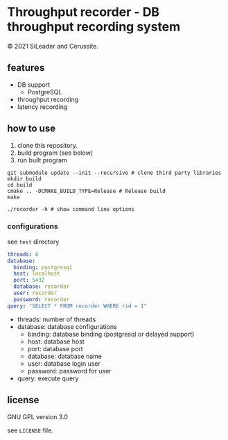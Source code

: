 # Throughput recorder - DB throughput recording system

&copy; 2021 SiLeader and Cerussite.

## features

+ DB support
    + PostgreSQL
+ throughput recording
+ latency recording

## how to use

1. clone this repository.
2. build program (see below)
3. run built program

```shell
git submodule update --init --recursive # clone third party libraries
mkdir build
cd build
cmake .. -DCMAKE_BUILD_TYPE=Release # Release build
make
```

```shell
./recorder -h # show command line options
```

### configurations

see `test` directory

```yaml
threads: 8
database:
  binding: postgresql
  host: localhost
  port: 5432
  database: recorder
  user: recorder
  password: recorder
query: "SELECT * FROM recorder WHERE rid = 1"
```

+ threads: number of threads
+ database: database configurations
    + binding: database binding (postgresql or delayed support)
    + host: database host
    + port: database port
    + database: database name
    + user: database login user
    + password: password for user
+ query: execute query

## license

GNU GPL version 3.0

see `LICENSE` file.